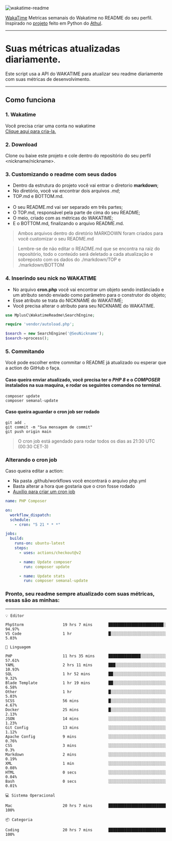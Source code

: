 ![wakatime-readme](https://socialify.git.ci/bymatheus/wakatime-readme/image?description=1&descriptionEditable=M%C3%A9tricas%20semanais%20do%20Wakatime%20no%20seu%20README%20de%20perfil.&font=KoHo&forks=1&language=1&owner=1&pattern=Signal&stargazers=1&theme=Dark)

[WakaTime](https://wakatime.com) Metricas semanais do Wakatime no README do seu perfil. <br>
Inspirado no [projeto](https://github.com/athul/waka-readme) feito em Python do [Athul](https://github.com/athul).
___

# Suas métricas atualizadas diariamente.
Este script usa a API do WAKATIME para atualizar seu readme diariamente com suas métricas de desenvolvimento.

___

## Como funciona

### 1. Wakatime
Você precisa criar uma conta no wakatime <br>
[Clique aqui para cria-la.](https://wakatime.com) 

### 2. Download
Clone ou baixe este projeto e cole dentro do repositório do seu perfil <nickname/nickname>.

### 3. Customizando o readme com seus dados
- Dentro da estrutura do projeto você vai entrar o diretorio **markdown**;  
- No diretório, você vai encontrar dois arquivos *.md*;
- TOP.md e BOTTOM.md.
<br><br>
- O seu README.md vai ser separado em três partes; 
- O TOP.md, responsável pela parte de cima do seu README;
- O meio, criado com as métricas do WAKATIME;
- E o BOTTOM.md, finalizando o arquivo README.md.<br>

> Ambos arquivos dentro do diretório MARKDOWN foram criados para você customizar o seu README.md

> Lembre-se de não editar o README.md que se encontra na raiz do repositório, todo o conteúdo será deletado a cada atualização e sobreposto com os dados do ./markdown/TOP e ./markdown/BOTTOM

### 4. Inserindo seu nick no WAKATIME
- No arquivo **cron.php** você vai encontrar um objeto sendo instânciado e um atributo sendo enviado como parâmetro para o construtor do objeto;
- Esse atributo se trata do NICKNAME do WAKATIME;
- Você precisa alterar o atributo para seu NICKNAME do WAKATIME.

```php
use MplusC\WakatimeReadme\SearchEngine;

require 'vendor/autoload.php';

$search = new SearchEngine('@SeuNickname');
$search->process();
```

### 5. Commitando
Você pode escolher entre commitar o README já atualizado ou esperar que a action do GitHub o faça. <br>

#### Caso queira enviar atualizado, você precisa ter o *PHP 8* e o *COMPOSER* instalados na sua maquina, e rodar os seguintes comandos no terminal.
```composer
composer update
composer semanal-update 
```

#### Caso queira aguardar o cron job ser rodado 
```git 
git add .
git commit -m "Sua mensagem de commit"
git push origin main
```

>O cron job está agendado para rodar todos os dias as 21:30 UTC (00:30 CET-3) 

### Alterando o cron job
Caso queira editar a action:

- Na pasta .github/workflows você encontrará o arquivo php.yml
- Basta alterar a hora que gostaria que o cron fosse rodado
- [Auxilio para criar um cron job](https://crontab.guru)

```yml
name: PHP Composer

on:
  workflow_dispatch:
  schedule:
    - cron: "5 21 * * *"

jobs:
  build:
    runs-on: ubuntu-latest
    steps:
      - uses: actions/checkout@v2

      - name: Update composer
        run: composer update

      - name: Update stats
        run: composer semanal-update
```

### Pronto, seu readme sempre atualizado com suas métricas, essas são as minhas:

___
```text
💡 Editor

PhpStorm                 19 hrs 7 mins       ████████████████████████░     94.97%
VS Code                  1 hr                █░░░░░░░░░░░░░░░░░░░░░░░░      5.03%
```
```text
💬 Linguagem

PHP                      11 hrs 35 mins      ██████████████░░░░░░░░░░░     57.61%
YAML                     2 hrs 11 mins       ███░░░░░░░░░░░░░░░░░░░░░░     10.93%
SQL                      1 hr 52 mins        ██░░░░░░░░░░░░░░░░░░░░░░░      9.32%
Blade Template           1 hr 19 mins        ██░░░░░░░░░░░░░░░░░░░░░░░      6.58%
Other                    1 hr                █░░░░░░░░░░░░░░░░░░░░░░░░      5.03%
SCSS                     56 mins             █░░░░░░░░░░░░░░░░░░░░░░░░      4.67%
Docker                   25 mins             █░░░░░░░░░░░░░░░░░░░░░░░░      2.13%
JSON                     14 mins             ░░░░░░░░░░░░░░░░░░░░░░░░░      1.23%
Git Config               13 mins             ░░░░░░░░░░░░░░░░░░░░░░░░░      1.12%
Apache Config            9 mins              ░░░░░░░░░░░░░░░░░░░░░░░░░      0.76%
CSS                      3 mins              ░░░░░░░░░░░░░░░░░░░░░░░░░       0.3%
Markdown                 2 mins              ░░░░░░░░░░░░░░░░░░░░░░░░░      0.19%
XML                      1 min               ░░░░░░░░░░░░░░░░░░░░░░░░░      0.08%
HTML                     0 secs              ░░░░░░░░░░░░░░░░░░░░░░░░░      0.04%
Bash                     0 secs              ░░░░░░░░░░░░░░░░░░░░░░░░░      0.01%
```
```text
💻 Sistema Operacional

Mac                      20 hrs 7 mins       █████████████████████████       100%
```
```text
📦 Categoria

Coding                   20 hrs 7 mins       █████████████████████████       100%
```
